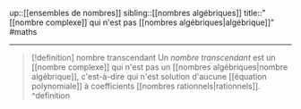 up::[[ensembles de nombres]]
sibling::[[nombres algébriques]] 
title::"[[nombre complexe]] qui n'est pas [[nombres algébriques|algébrique]]"
#maths

----

> [!definition] nombre transcendant
> Un _nombre transcendant_ est un [[nombre complexe]] qui n'est pas un [[nombres algébriques|nombre algébrique]], c'est-à-dire qui n'est solution d'aucune [[équation polynomiale]] à coefficients [[nombres rationnels|rationnels]].
^definition



